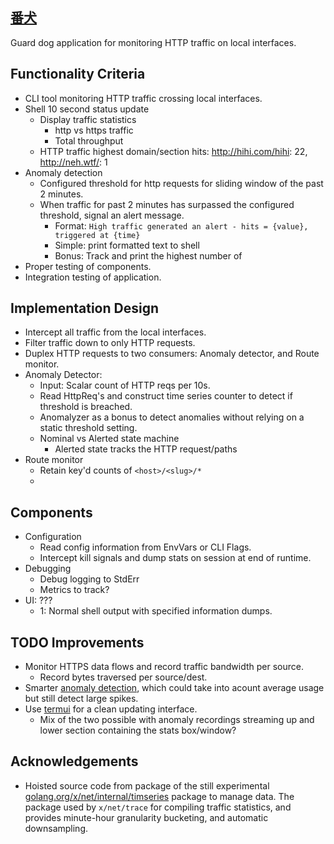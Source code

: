 [番犬](https://jisho.org/word/%E7%95%AA%E7%8A%AC)
------

Guard dog application for monitoring HTTP traffic on local interfaces.




## Functionality Criteria

* CLI tool monitoring HTTP traffic crossing local interfaces.
* Shell 10 second status update
    * Display traffic statistics
        * http vs https traffic
        * Total throughput
    * HTTP traffic highest domain/section hits: http://hihi.com/hihi: 22, http://neh.wtf/: 1
* Anomaly detection
    * Configured threshold for http requests for sliding window of the past 2 minutes.
    * When traffic for past 2 minutes has surpassed the configured threshold, signal an alert message.
        * Format: `High traffic generated an alert - hits = {value}, triggered at {time}`
        * Simple: print formatted text to shell
        * Bonus: Track and print the highest number of 
* Proper testing of components.
* Integration testing of application.

## Implementation Design

* Intercept all traffic from the local interfaces.
* Filter traffic down to only HTTP requests.
* Duplex HTTP requests to two consumers: Anomaly detector, and Route monitor.
* Anomaly Detector:
    * Input: Scalar count of HTTP reqs per 10s.
    * Read HttpReq's and construct time series counter to detect if threshold is breached.
    * Anomalyzer as a bonus to detect anomalies without relying on a static threshold setting.
    * Nominal vs Alerted state machine
        * Alerted state tracks the HTTP request/paths
* Route monitor
    * Retain key'd counts of `<host>/<slug>/*`
    * 

## Components

* Configuration 
    * Read config information from EnvVars or CLI Flags.
    * Intercept kill signals and dump stats on session at end of runtime.
* Debugging
    * Debug logging to StdErr
    * Metrics to track?
* UI: ???
    * 1: Normal shell output with specified information dumps.

## TODO Improvements

* Monitor HTTPS data flows and record traffic bandwidth per source.
    * Record bytes traversed per source/dest.
* Smarter [anomaly detection](https://github.com/lytics/anomalyzer), which could take into acount average usage but still detect large spikes.
* Use [termui](https://github.com/gizak/termui) for a clean updating interface.
    * Mix of the two possible with anomaly recordings streaming up and lower section containing the stats box/window?

## Acknowledgements

* Hoisted source code from package of the still experimental [golang.org/x/net/internal/timseries](https://pkg.go.dev/golang.org/x/net@v0.0.0-20200202094626-16171245cfb2/internal/timeseries?tab=doc) package to manage data. The package used by `x/net/trace` for compiling traffic statistics, and provides minute-hour granularity bucketing, and automatic downsampling.


